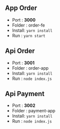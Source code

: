 ## App Order

- Port : **3000**
- Folder : order-fe
- Install: `yarn install`
- Run : `yarn start`

## Api Order

- Port : **3001**
- Folder : order-app
- Install: `yarn install`
- Run : `node index.js`

## Api Payment

- Port : **3002**
- Folder : payment-app
- Install: `yarn install`
- Run : `node index.js`

